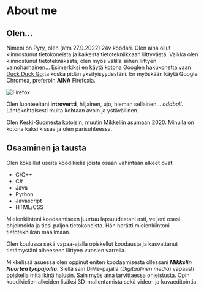 # About me

## Olen...
Nimeni on Pyry, olen (atm 27.9.2022) 24v koodari.
Olen aina ollut kiinnostunut tietokoneista ja kaikesta tietotekniikkaan liittyvästä.
Vaikka olen kiinnostunut tietotekniikasta, olen myös välillä siihen liittyen vainoharhainen...
Esimerkiksi en käytä kotona Googlen hakukonetta vaan [Duck Duck Go](https://duckduckgo.com):ta koska pidän yksityisyydestäni. En myöskään käytä Google Chromea, preferoin **AINA** Firefoxia. 

![Firefox](https://seeklogo.com/images/M/mozilla-firefox-logo-2D0FB4A819-seeklogo.com.jpg "firefox")

Olen luonteeltani **introvertti**, hiljainen, ujo, hieman sellainen... *oddball*. 
Lähtökohtaisesti muita kohtaan avoin ja ystävällinen.

Olen Keski-Suomesta kotoisin, muutin Mikkeliin asumaan 2020. Minulla on kotona kaksi kissaa ja olen parisuhteessa.

## Osaaminen ja tausta
Olen kokeillut useita koodikieliä joista osaan vähintään alkeet ovat:

- C/C++
- C#
- Java
- Python
- Javascript
- HTML/CSS


Mielenkiintoni koodaamiseen juurtuu lapsuudestani asti, veljeni osasi ohjelmoida ja tiesi paljon tietokoneista. Hän herätti mielenkiintoni tietotekniikan maailmaan.

Olen koulussa sekä vapaa-ajalla opiskellut koodausta ja kasvattanut tietämystäni aiheeseen liittyen vuosien varrella.

Mikkelissä asuessa olen oppinut eniten koodaamisesta ollessani ***Mikkelin Nuorten työpajoilla***.
Siellä sain DiMe-pajalla (*Digitaalinen media*) vapaasti opiskella mitä ikinä halusin. Sain myös aina tarvittaessa ohjeistusta. Opin koodikielien alkeiden lisäksi 3D-mallentamista sekä video- ja kuvaeditointia.